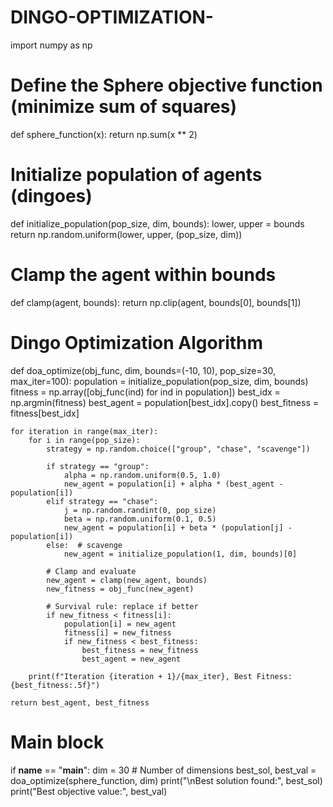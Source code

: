 # DINGO-OPTIMIZATION-
import numpy as np

# Define the Sphere objective function (minimize sum of squares)
def sphere_function(x):
    return np.sum(x ** 2)

# Initialize population of agents (dingoes)
def initialize_population(pop_size, dim, bounds):
    lower, upper = bounds
    return np.random.uniform(lower, upper, (pop_size, dim))

# Clamp the agent within bounds
def clamp(agent, bounds):
    return np.clip(agent, bounds[0], bounds[1])

# Dingo Optimization Algorithm
def doa_optimize(obj_func, dim, bounds=(-10, 10), pop_size=30, max_iter=100):
    population = initialize_population(pop_size, dim, bounds)
    fitness = np.array([obj_func(ind) for ind in population])
    best_idx = np.argmin(fitness)
    best_agent = population[best_idx].copy()
    best_fitness = fitness[best_idx]

    for iteration in range(max_iter):
        for i in range(pop_size):
            strategy = np.random.choice(["group", "chase", "scavenge"])

            if strategy == "group":
                alpha = np.random.uniform(0.5, 1.0)
                new_agent = population[i] + alpha * (best_agent - population[i])
            elif strategy == "chase":
                j = np.random.randint(0, pop_size)
                beta = np.random.uniform(0.1, 0.5)
                new_agent = population[i] + beta * (population[j] - population[i])
            else:  # scavenge
                new_agent = initialize_population(1, dim, bounds)[0]

            # Clamp and evaluate
            new_agent = clamp(new_agent, bounds)
            new_fitness = obj_func(new_agent)

            # Survival rule: replace if better
            if new_fitness < fitness[i]:
                population[i] = new_agent
                fitness[i] = new_fitness
                if new_fitness < best_fitness:
                    best_fitness = new_fitness
                    best_agent = new_agent

        print(f"Iteration {iteration + 1}/{max_iter}, Best Fitness: {best_fitness:.5f}")

    return best_agent, best_fitness

# Main block
if __name__ == "__main__":
    dim = 30  # Number of dimensions
    best_sol, best_val = doa_optimize(sphere_function, dim)
    print("\nBest solution found:", best_sol)
    print("Best objective value:", best_val)
